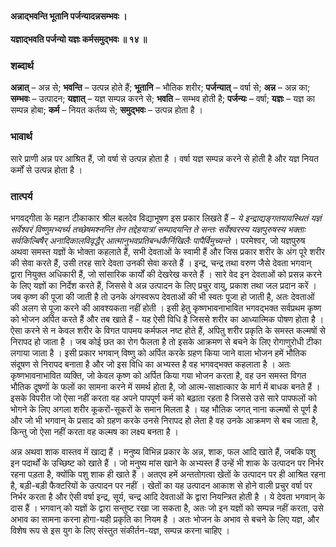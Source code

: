 #### अन्नाद्भवन्ति भूतानि पर्जन्यादन्नसम्भवः ।
#### यज्ञाद्भवति पर्जन्यो यज्ञः कर्मसमुद्भवः ॥ १४ ॥

### शब्दार्थ

**अन्नात्** – अन्न  से; **भवन्ति** – उत्पन्न होते हैं; **भूतानि** – भौतिक शरीर; **पर्जन्यात्** – वर्षा  से; **अन्न** – अन्न का; **सम्भवः** – उत्पादन; **यज्ञात्** – यज्ञ सम्पन्न करने से; **भवति** – सम्भव होती है; **पर्जन्यः** – वर्षा; **यज्ञः** – यज्ञ का सम्पन्न होबा; **कर्म** – नियत कर्तव्य से; **समुद्भवः** – उत्पन्न होता है ।

### भावार्थ

सारे प्राणी अन्न पर आश्रित हैं, जो वर्षा से उत्पन्न होता है । वर्षा यज्ञ सम्पन्न करने से होती है और यज्ञ नियत कर्मों से उत्पन्न होता है ।

### तात्पर्य

भगवद्गीता के महान टीकाकार श्रील बलदेव विद्याभूषण इस प्रकार लिखते हैं – *ये इन्द्राद्यङ्गतयावस्थितं यज्ञं सर्वेश्वरं विष्णुमभ्यर्च्य तच्छेषमश्नन्ति तेन तद्देहयात्रां सम्पादयन्ति ते सन्तः सर्वेश्वरस्य यज्ञपुरुषस्य भक्ताः सर्वकिल्बिषैर् अनादिकालविवृद्धैर् आत्मानुभवप्रतिबन्धकैर्निखिलैः पापैर्विमुच्यन्ते* । परमेश्वर, जो यज्ञपुरुष अथवा समस्त यज्ञों के भोक्ता कहलाते हैं, सभी देवताओं के स्वामी हैं और जिस प्रकार शरीर के अंग पूरे शरीर की सेवा करते हैं, उसी तरह सारे देवता उनकी सेवा करते हैं । इन्द्र, चन्द्र तथा वरुण जैसे देवता भगवान् द्वारा नियुक्त अधिकारी हैं, जो सांसारिक कार्यों की देखरेख करते हैं । सारे वेद इन देवताओं को प्रसन्न करने के लिए यज्ञों का निर्देश करते हैं, जिससे वे अन्न उत्पादन के लिए प्रचुर वायु, प्रकाश तथा जल प्रदान करें । जब कृष्ण की पूजा की जाती है तो उनके अंगस्वरूप देवताओं की भी स्वतः पूजा हो जाती है, अतः देवताओं की अलग से पूजा करने की आवश्यकता नहीं होती । इसी हेतु कृष्णभावनाभावित भगवद्भक्त सर्वप्रथम कृष्ण को भोजन अर्पित करते हैं और तब खाते हैं - यह ऐसी विधि है जिससे शरीर का आध्यात्मिक पोषण होता है । ऐसा करने से न केवल शरीर के विगत पापमय कर्मफल नष्ट होते हैं, अपितु शरीर प्रकृति के समस्त कल्मषों से निरापद हो जाता है । जब कोई छत का रोग फैलता है तो इसके आक्रमण से बचने के लिए रोगाणुरोधी टीका लगाया जाता है । इसी प्रकार भगवान् विष्णु को अर्पित करके ग्रहण किया जाने वाला भोजन हमें भौतिक संदूषण से निरापद बनाता है और जो इस विधि का अभ्यस्त है वह भगवद्भक्त कहलाता है । अतः कृष्णभावनाभावित व्यक्ति, जो केवल कृष्ण को अर्पित किया गया भोजन करता है, वह उन समस्त विगत भौतिक दूषणों के फलों का सामना करने में समर्थ होता है, जो आत्म-साक्षात्कार के मार्ग में बाधक बनते हैं । इसके विपरीत जो ऐसा नहीं करता वह अपने पापपूर्ण कर्म को बढ़ाता रहता है जिससे उसे सारे पापफलों को भोगने के लिए अगला शरीर कूकरों-सूकरों के समान मिलता है । यह भौतिक जगत् नाना कल्मषों से पूर्ण है और जो भी भगवान् के प्रसाद को ग्रहण करके उनसे निरापद हो लेता है वह उनके आक्रमण से बच जाता है, किन्तु जो ऐसा नहीं करता वह कल्मष का लक्ष्य बनता है ।

अन्न अथवा शाक वास्तव में खाद्य हैं । मनुष्य विभिन्न प्रकार के अन्न, शाक, फल आदि खाते हैं, जबकि पशु इन पदार्थों के उच्छिष्ट को खाते हैं । जो मनुष्य मांस खाने के अभ्यस्त हैं उन्हें भी शाक के उत्पादन पर निर्भर रहना पड़ता है, क्योंकि पशु शाक ही खाते हैं । अतएव हमें अन्ततोगत्वा खेतों के उत्पादन पर ही आश्रित रहना है, बड़ी-बड़ी फैक्टरियों के उत्पादन पर नहीं । खेतों का यह उत्पादन आकाश से होने वाली प्रचुर वर्षा पर निर्भर करता है और ऐसी वर्षा इन्द्र, सूर्य, चन्द्र आदि देवताओं के द्वारा नियन्त्रित होती है । ये देवता भगवान् के दास हैं । भगवान् को यज्ञों के द्वारा सन्तुष्ट रखा जा सकता है, अतः जो इन यज्ञों को सम्पन्न नहीं करता, उसे अभाव का सामना करना होगा-यही प्रकृति का नियम है । अतः भोजन के अभाव से बचने के लिए यज्ञ, और विशेष रूप से इस युग के लिए संस्तुत संकीर्तन-यज्ञ, सम्पन्न करना चाहिए ।